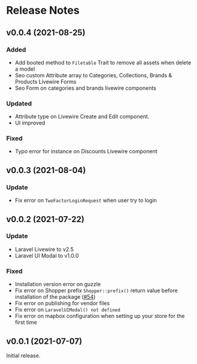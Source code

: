 # Release Notes

## v0.0.4 (2021-08-25)

### Added
- Add booted method to `Filetable` Trait to remove all assets when delete a model
- Seo custom Attribute array to Categories, Collections, Brands & Products Livewire Forms
- Seo Form on categories and brands livewire components

### Updated
- Attribute type on Livewire Create and Edit component.
- UI improved

### Fixed
- Typo error for instance on Discounts Livewire component

## v0.0.3 (2021-08-04)

### Update
- Fix error on `TwoFactorLoginRequest` when user try to login

## v0.0.2 (2021-07-22)

### Update
- Laravel Livewire to v2.5
- Laravel UI Modal to v1.0.0

### Fixed
- Installation version error on guzzle
- Fix error on Shopper prefix `Shopper::prefix()` return value before installation of the package ([#54](https://github.com/shopperlabs/framework/pull/54))
- Fix error on publishing for vendor files
- Fix error on `LaravelUIModal() not defined`
- Fix error on mapbox configuration when setting up your store for the first time

## v0.0.1 (2021-07-07)

Initial release.
